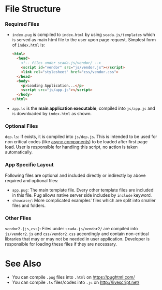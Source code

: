 # File Structure  

### Required Files

* `index.pug` is compiled to `index.html` by using `scada.js/templates` which is served as main html file to the user upon page request. Simplest form of `index.html` is:

    ```html
    <html>
      <head>
        <!-- files under scada.js/vendor/ -->
        <script id="vendor" src="js/vendor.js"></script>
        <link rel="stylesheet" href="css/vendor.css"> 
      </head>
      <body>
        <p>Loading Application...</p>
        <script src="js/app.js"></script>
      </body>
    </html>
    ```

* `app.ls` is the **main application executable**, compiled into `js/app.js` and is downloaded by `index.html` as shown.

### Optional Files

`dep.ls`: If exists, it is compiled into `js/dep.js`. This is intended to be used for non critical codes (like [async components](https://github.com/ceremcem/ractive-synchronizer)) to be loaded after first page load. User is responsible for handling this script, no action is taken automatically. 

### App Specific Layout

Following files are optional and included directly or indirectly by above required and optional files:

* `app.pug`: The main template file. Every other template files are included in this file. Pug allows native server side includes by `include` keyword. 
* `showcase/`: More complicated examples' files which are split into smaller files and folders.

### Other Files 

`vendor2.{js,css}`: Files under `scada.js/vendor2/` are compiled into `js/vendor2.js` and `css/vendor2.css` accordingly and contain non-critical libraries that may or may not be needed in user application. Developer is responsible for loading these files if they are necessary. 

# See Also 

* You can compile `.pug` files into `.html` on https://pughtml.com/
* You can compile `.ls` files/codes into `.js` on http://livescript.net/
